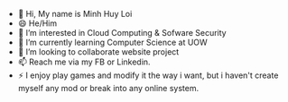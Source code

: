 - 👋 Hi, My name is Minh Huy Loi
- 😄 He/Him
- 👀 I’m interested in Cloud Computing & Sofware Security
- 🌱 I’m currently learning Computer Science at UOW
- 💞️ I’m looking to collaborate website project 
- 📫 Reach me via my FB or Linkedin.
- ⚡ I enjoy play games and modify it the way i want, but i haven't create myself any mod or break into any online system.
